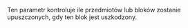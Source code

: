 Ten parametr kontroluje ile przedmiotów lub bloków zostanie upuszczonych, gdy ten blok jest uszkodzony.